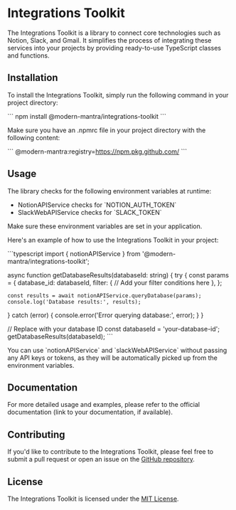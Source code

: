 # Integrations Toolkit

The Integrations Toolkit is a library to connect core technologies such as Notion, Slack, and Gmail. It simplifies the process of integrating these services into your projects by providing ready-to-use TypeScript classes and functions.

## Installation

To install the Integrations Toolkit, simply run the following command in your project directory:

\`\`\`
npm install @modern-mantra/integrations-toolkit
\`\`\`

Make sure you have an .npmrc file in your project directory with the following content:

\`\`\`
@modern-mantra:registry=https://npm.pkg.github.com/
\`\`\`

## Usage

The library checks for the following environment variables at runtime:

- NotionAPIService checks for \`NOTION_AUTH_TOKEN\`
- SlackWebAPIService checks for \`SLACK_TOKEN\`

Make sure these environment variables are set in your application.

Here's an example of how to use the Integrations Toolkit in your project:

\`\`\`typescript
import { notionAPIService } from '@modern-mantra/integrations-toolkit';

async function getDatabaseResults(databaseId: string) {
try {
const params = {
database_id: databaseId,
filter: {
// Add your filter conditions here
},
};

    const results = await notionAPIService.queryDatabase(params);
    console.log('Database results:', results);

} catch (error) {
console.error('Error querying database:', error);
}
}

// Replace with your database ID
const databaseId = 'your-database-id';
getDatabaseResults(databaseId);
\`\`\`

You can use \`notionAPIService\` and \`slackWebAPIService\` without passing any API keys or tokens, as they will be automatically picked up from the environment variables.

## Documentation

For more detailed usage and examples, please refer to the official documentation (link to your documentation, if available).

## Contributing

If you'd like to contribute to the Integrations Toolkit, please feel free to submit a pull request or open an issue on the [GitHub repository](https://github.com/modern-mantra/integrations-toolkit).

## License

The Integrations Toolkit is licensed under the [MIT License](LICENSE).
